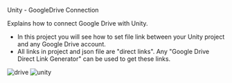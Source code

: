 Unity - GoogleDrive Connection

Explains how to connect Google Drive with Unity.

* In this project you will see how to set file link between your Unity project and any Google Drive account.
* All links in project and json file are "direct links". Any "Google Drive Direct Link Generator" can be used to get these links.

![drive](https://user-images.githubusercontent.com/44032886/128860727-c71585e3-b4a7-46ea-a4e5-18f3cc7666a0.png)
![unity](https://user-images.githubusercontent.com/44032886/128860775-964defde-315a-4686-99c5-b4df9cd58062.png)
